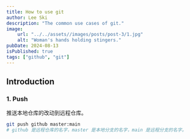 ```yaml
---
title: How to use git
author: Lee Ski
description: "The common use cases of git."
image:
    url: "../../assets//images/posts/post-3/1.jpg"
    alt: "Woman's hands holding stingers."
pubDate: 2024-08-13
isPublished: true
tags: ["github", "git"]
---
```


## Introduction

### 1. Push

推送本地仓库的改动到远程仓库。

```bash
git push github master:main
# github 是远程仓库的名字，master 是本地分支的名字，main 是远程分支的名字。
```
